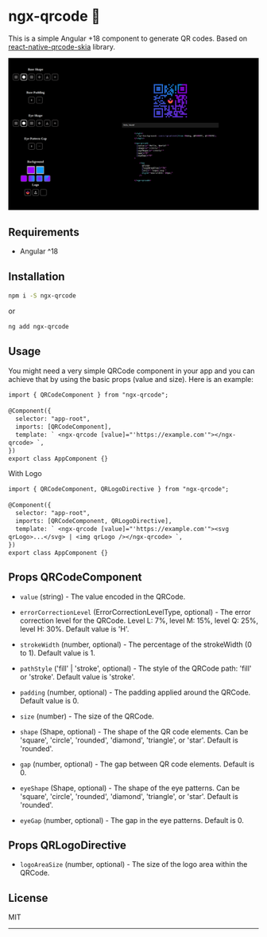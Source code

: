 # ngx-qrcode 🎨

This is a simple Angular +18 component to generate QR codes.
Based on [react-native-qrcode-skia](https://github.com/enzomanuelmangano/react-native-qrcode-skia) library.

<p align="center">
  <img src="https://raw.githubusercontent.com/GNURub/ngx-qrcode/refs/heads/main/.assets/poster.png" width="950" title="demo">
</p>

## Requirements

- Angular ^18

## Installation

```sh
npm i -S ngx-qrcode
```

or

```sh
ng add ngx-qrcode
```

## Usage

You might need a very simple QRCode component in your app and you can achieve that by using the basic props (value and size). Here is an example:

```tsx
import { QRCodeComponent } from "ngx-qrcode";

@Component({
  selector: "app-root",
  imports: [QRCodeComponent],
  template: ` <ngx-qrcode [value]="'https://example.com'"></ngx-qrcode> `,
})
export class AppComponent {}
```

With Logo

```tsx
import { QRCodeComponent, QRLogoDirective } from "ngx-qrcode";

@Component({
  selector: "app-root",
  imports: [QRCodeComponent, QRLogoDirective],
  template: ` <ngx-qrcode [value]="'https://example.com'"><svg qrLogo>...</svg> | <img qrLogo /></ngx-qrcode> `,
})
export class AppComponent {}
```

## Props QRCodeComponent

- `value` (string) - The value encoded in the QRCode.

- `errorCorrectionLevel` (ErrorCorrectionLevelType, optional) - The error correction level for the QRCode. Level L: 7%, level M: 15%, level Q: 25%, level H: 30%. Default value is 'H'.

- `strokeWidth` (number, optional) - The percentage of the strokeWidth (0 to 1). Default value is 1.

- `pathStyle` ('fill' | 'stroke', optional) - The style of the QRCode path: 'fill' or 'stroke'. Default value is 'stroke'.

- `padding` (number, optional) - The padding applied around the QRCode. Default value is 0.

- `size` (number) - The size of the QRCode.

- `shape` (Shape, optional) - The shape of the QR code elements. Can be 'square', 'circle', 'rounded', 'diamond', 'triangle', or 'star'. Default is 'rounded'.

- `gap` (number, optional) - The gap between QR code elements. Default is 0.

- `eyeShape` (Shape, optional) - The shape of the eye patterns. Can be 'square', 'circle', 'rounded', 'diamond', 'triangle', or 'star'. Default is 'rounded'.

- `eyeGap` (number, optional) - The gap in the eye patterns. Default is 0.

## Props QRLogoDirective

- `logoAreaSize` (number, optional) - The size of the logo area within the QRCode.

## License

MIT

---
